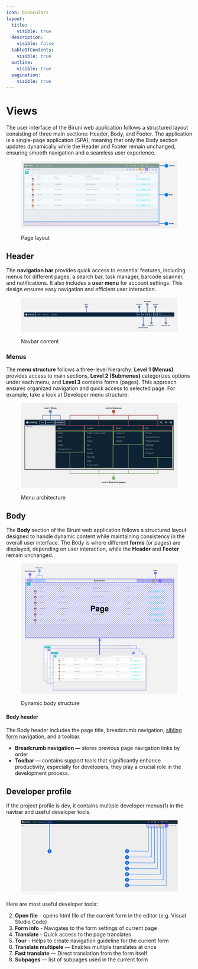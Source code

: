 ```yaml
---
icon: binoculars
layout:
  title:
    visible: true
  description:
    visible: false
  tableOfContents:
    visible: true
  outline:
    visible: true
  pagination:
    visible: true
---
```


# Views

The user interface of the Biruni web application follows a structured layout consisting of three main sections: Header, Body, and Footer. The application is a single-page application (SPA), meaning that only the Body section updates dynamically while the Header and Footer remain unchanged, ensuring smooth navigation and a seamless user experience.

<figure><img src="../.gitbook/assets/views/frontend-layout.jpg" alt=""><figcaption><p>Page layout</p></figcaption></figure>

## Header

The **navigation bar** provides quick access to essential features, including menus for different pages, a search bar, task manager, barcode scanner, and notifications. It also includes a **user menu** for account settings. This design ensures easy navigation and efficient user interaction.

<figure><img src="../.gitbook/assets/views/header.jpg" alt=""><figcaption><p>Navbar content</p></figcaption></figure>

### Menus

The **menu structure** follows a three-level hierarchy: **Level 1 (Menus)** provides access to main sections, **Level 2 (Submenus)** categorizes options under each menu, and **Level 3** contains forms (pages). This approach ensures organized navigation and quick access to selected page. For example, take a look at Developer menu structure:

<figure><img src="../.gitbook/assets/views/menus.jpg" alt=""><figcaption><p>Menu architecture</p></figcaption></figure>

## Body

The **Body** section of the Biruni web application follows a structured layout designed to handle dynamic content while maintaining consistency in the overall user interface. The Body is where different **forms** (or pages) are displayed, depending on user interaction, while the **Header** and **Footer** remain unchanged.

<figure><img src="../.gitbook/assets/views/body.jpg" alt=""><figcaption><p>Dynamic body structure</p></figcaption></figure>

#### Body header

The Body header includes the page title, breadcrumb navigation, [sibling form](forms-view/#form-siblings) navigation, and a toolbar.

* **Breadcrumb navigation —** stores previous page navigation links by order
* **Toolbar —** contains support tools that significantly enhance productivity, especially for developers, they play a crucial role in the development process.

## Developer profile

If the project profile is dev, it contains multiple developer menus(1) in the navbar and useful developer tools.

<figure><img src="../.gitbook/assets/views/dev-profile.PNG" alt=""><figcaption></figcaption></figure>

Here are most useful developer tools:

2. **Open file** - opens html file of the current form in the editor (e.g. Visual Studio Code)
3. **Form info** - Navigates to the form settings of current page
4. **Translate -** Quick access to the page translates
5. **Tour** - Helps to create navigation guideline for the current form
6. **Translate multipele** — Enables multiple translates at once
7. **Fast translate** — Direct translation from the form itself
8. **Subpages** — list of subpages used in the current form
